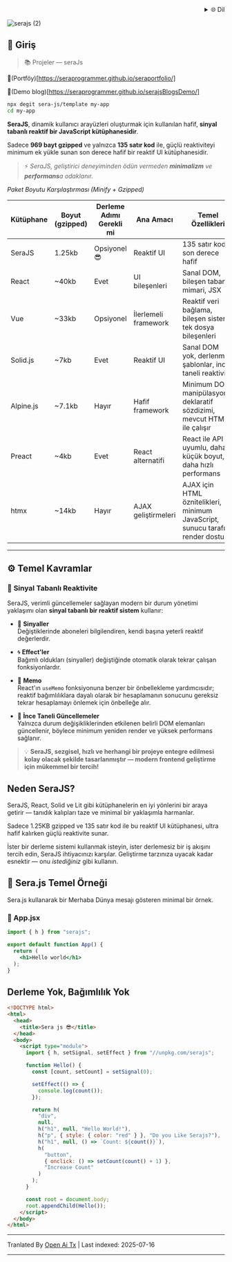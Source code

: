 ﻿<div align="right">
  <details>
    <summary >🌐 Dil</summary>
    <div>
      <div align="center">
        <a href="https://openaitx.github.io/view.html?user=sera-js&project=sera&lang=en">English</a>
        | <a href="https://openaitx.github.io/view.html?user=sera-js&project=sera&lang=zh-CN">简体中文</a>
        | <a href="https://openaitx.github.io/view.html?user=sera-js&project=sera&lang=zh-TW">繁體中文</a>
        | <a href="https://openaitx.github.io/view.html?user=sera-js&project=sera&lang=ja">日本語</a>
        | <a href="https://openaitx.github.io/view.html?user=sera-js&project=sera&lang=ko">한국어</a>
        | <a href="https://openaitx.github.io/view.html?user=sera-js&project=sera&lang=hi">हिन्दी</a>
        | <a href="https://openaitx.github.io/view.html?user=sera-js&project=sera&lang=th">ไทย</a>
        | <a href="https://openaitx.github.io/view.html?user=sera-js&project=sera&lang=fr">Français</a>
        | <a href="https://openaitx.github.io/view.html?user=sera-js&project=sera&lang=de">Deutsch</a>
        | <a href="https://openaitx.github.io/view.html?user=sera-js&project=sera&lang=es">Español</a>
        | <a href="https://openaitx.github.io/view.html?user=sera-js&project=sera&lang=it">Itapano</a>
        | <a href="https://openaitx.github.io/view.html?user=sera-js&project=sera&lang=ru">Русский</a>
        | <a href="https://openaitx.github.io/view.html?user=sera-js&project=sera&lang=pt">Português</a>
        | <a href="https://openaitx.github.io/view.html?user=sera-js&project=sera&lang=nl">Nederlands</a>
        | <a href="https://openaitx.github.io/view.html?user=sera-js&project=sera&lang=pl">Polski</a>
        | <a href="https://openaitx.github.io/view.html?user=sera-js&project=sera&lang=ar">العربية</a>
        | <a href="https://openaitx.github.io/view.html?user=sera-js&project=sera&lang=fa">فارسی</a>
        | <a href="https://openaitx.github.io/view.html?user=sera-js&project=sera&lang=tr">Türkçe</a>
        | <a href="https://openaitx.github.io/view.html?user=sera-js&project=sera&lang=vi">Tiếng Việt</a>
        | <a href="https://openaitx.github.io/view.html?user=sera-js&project=sera&lang=id">Bahasa Indonesia</a>
      </div>
    </div>
  </details>
</div>


![serajs (2)](https://github.com/user-attachments/assets/7ccff260-491d-420b-8e22-4579f9bad50a)

## 📖 **Giriş**

> 📚 Projeler  —  seraJs

🔗(Portföy)[https://seraprogrammer.github.io/seraportfolio/] 

🔗(Demo blog)[https://seraprogrammer.github.io/serajsBlogsDemo/] 


```bash
npx degit sera-js/template my-app
cd my-app
```
**SeraJS**, dinamik kullanıcı arayüzleri oluşturmak için kullanılan hafif, **sinyal tabanlı reaktif bir JavaScript kütüphanesidir**.

Sadece **969 bayt gzipped** ve yalnızca **135 satır kod** ile, güçlü reaktiviteyi minimum ek yükle sunan son derece hafif bir reaktif UI kütüphanesidir.

> ⚡️ _SeraJS, geliştirici deneyiminden ödün vermeden **minimalizm** ve **performans**a odaklanır._


*Paket Boyutu Karşılaştırması (Minify + Gzipped)*

| Kütüphane | Boyut (gzipped) | Derleme Adımı Gerekli mi | Ana Amacı | Temel Özellikleri |
|-----------|------------------|-------------------------|-----------|-------------------|
| SeraJS | 1.25kb | Opsiyonel 😎 | Reaktif UI | 135 satır kod, son derece hafif |
| React | ~40kb | Evet | UI bileşenleri | Sanal DOM, bileşen tabanlı mimari, JSX |
| Vue | ~33kb | Opsiyonel | İlerlemeli framework | Reaktif veri bağlama, bileşen sistemi, tek dosya bileşenleri |
| Solid.js | ~7kb | Evet | Reaktif UI | Sanal DOM yok, derlenmiş şablonlar, ince taneli reaktivite |
| Alpine.js | ~7.1kb | Hayır | Hafif framework | Minimum DOM manipülasyonu, deklaratif sözdizimi, mevcut HTML ile çalışır |
| Preact | ~4kb | Evet | React alternatifi | React ile API uyumlu, daha küçük boyut, daha hızlı performans |
| htmx | ~14kb | Hayır | AJAX geliştirmeleri | AJAX için HTML öznitelikleri, minimum JavaScript, sunucu tarafı render dostu |



---

## ⚙️ **Temel Kavramlar**

### 🔄 **Sinyal Tabanlı Reaktivite**

SeraJS, verimli güncellemeler sağlayan modern bir durum yönetimi yaklaşımı olan **sinyal tabanlı bir reaktif sistem** kullanır:

- 🧠 **Sinyaller**  
  Değiştiklerinde aboneleri bilgilendiren, kendi başına yeterli reaktif değerlerdir.

- 🌀 **Effect'ler**  
  Bağımlı oldukları (sinyaller) değiştiğinde otomatik olarak tekrar çalışan fonksiyonlardır.

- 🧭 **Memo**  
  React'ın `useMemo` fonksiyonuna benzer bir önbellekleme yardımcısıdır; reaktif bağımlılıklara dayalı olarak bir hesaplamanın sonucunu gereksiz tekrar hesaplamayı önlemek için önbelleğe alır.

- 🔬 **İnce Taneli Güncellemeler**  
  Yalnızca durum değişikliklerinden etkilenen belirli DOM elemanları güncellenir, böylece minimum yeniden render ve yüksek performans sağlanır.

> 💡 **SeraJS, sezgisel, hızlı ve herhangi bir projeye entegre edilmesi kolay olacak şekilde tasarlanmıştır — modern frontend geliştirme için mükemmel bir tercih!**


## Neden SeraJS?

SeraJS, React, Solid ve Lit gibi kütüphanelerin en iyi yönlerini bir araya getirir — tanıdık kalıpları taze ve minimal bir yaklaşımla harmanlar.

Sadece 1.25KB gzipped ve 135 satır kod ile bu reaktif UI kütüphanesi, ultra hafif kalırken güçlü reaktivite sunar.

İster bir derleme sistemi kullanmak isteyin, ister derlemesiz bir iş akışını tercih edin, SeraJS ihtiyacınızı karşılar. Geliştirme tarzınıza uyacak kadar esnektir — onu *istediğiniz* gibi kullanın.


## 🌱 **Sera.js Temel Örneği**

Sera.js kullanarak bir Merhaba Dünya mesajı gösteren minimal bir örnek.

### 📄 App.jsx










```jsx
import { h } from "serajs";

export default function App() {
  return (
    <h1>Hello world</h1>
  );
}
```
## Derleme Yok, Bağımlılık Yok


```html
<!DOCTYPE html>
<html>
  <head>
    <title>Sera js 😎</title>
  </head>
  <body>
    <script type="module">
      import { h, setSignal, setEffect } from "//unpkg.com/serajs";

      function Hello() {
        const [count, setCount] = setSignal(0);

        setEffect(() => {
          console.log(count());
        });

        return h(
          "div",
          null,
          h("h1", null, "Hello World!"),
          h("p", { style: { color: "red" } }, "Do you Like Serajs?"),
          h("h1", null, () => `Count: ${count()}`),
          h(
            "button",
            { onclick: () => setCount(count() + 1) },
            "Increase Count"
          )
        );
      }

      const root = document.body;
      root.appendChild(Hello());
    </script>
  </body>
</html>
```





---

Tranlated By [Open Ai Tx](https://github.com/OpenAiTx/OpenAiTx) | Last indexed: 2025-07-16

---